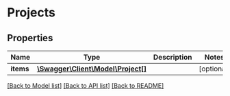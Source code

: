 # Projects

## Properties
Name | Type | Description | Notes
------------ | ------------- | ------------- | -------------
**items** | [**\Swagger\Client\Model\Project[]**](Project.md) |  | [optional] 

[[Back to Model list]](../../README.md#documentation-for-models) [[Back to API list]](../../README.md#documentation-for-api-endpoints) [[Back to README]](../../README.md)

